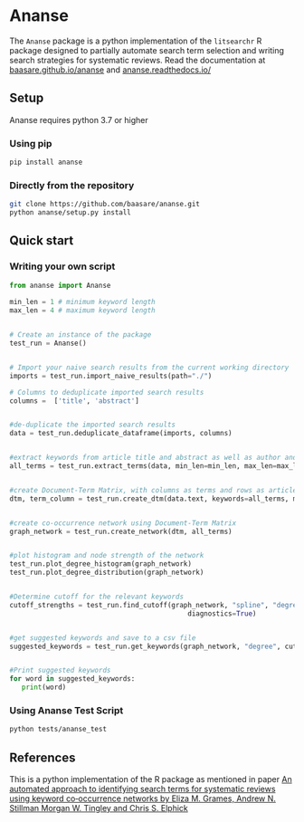 # Ananse

The ``Ananse`` package is a python implementation of the ``litsearchr`` R package  designed to partially automate search term selection and writing search strategies for systematic reviews. Read the documentation at [baasare.github.io/ananse](https://baasare.github.io/ananse/_build/html/index.html) and [ananse.readthedocs.io/](https://ananse.readthedocs.io/en/latest/)

## Setup
Ananse requires python 3.7 or higher


### Using pip

```bash
pip install ananse
```

### Directly from the repository

```bash
git clone https://github.com/baasare/ananse.git
python ananse/setup.py install
```

## Quick start        
### Writing your own script


```python
from ananse import Ananse
    
min_len = 1 # minimum keyword length
max_len = 4 # maximum keyword length


# Create an instance of the package
test_run = Ananse()


# Import your naive search results from the current working directory
imports = test_run.import_naive_results(path="./")

# Columns to deduplicate imported search results
columns =  ['title', 'abstract']


#de-duplicate the imported search results
data = test_run.deduplicate_dataframe(imports, columns)


#extract keywords from article title and abstract as well as author and database tagged keywords
all_terms = test_run.extract_terms(data, min_len=min_len, max_len=max_len)


#create Document-Term Matrix, with columns as terms and rows as articles
dtm, term_column = test_run.create_dtm(data.text, keywords=all_terms, min_len=max_len, max_len=max_len)


#create co-occurrence network using Document-Term Matrix
graph_network = test_run.create_network(dtm, all_terms)


#plot histogram and node strength of the network
test_run.plot_degree_histogram(graph_network)
test_run.plot_degree_distribution(graph_network)


#Determine cutoff for the relevant keywords
cutoff_strengths = test_run.find_cutoff(graph_network, "spline", "degree", degrees=3, knot_num=1, percent=0.879956,
                                            diagnostics=True)


#get suggested keywords and save to a csv file
suggested_keywords = test_run.get_keywords(graph_network, "degree", cutoff_strengths, save_keywords=True)


#Print suggested keywords
for word in suggested_keywords:
   print(word)


```
### Using Ananse Test Script


```bash
python tests/ananse_test
```

## References

This is a python implementation of the R package as mentioned in paper [An automated approach to identifying search terms for systematic reviews using keyword co‐occurrence networks by Eliza M. Grames, Andrew N. Stillman  Morgan W. Tingley and Chris S. Elphick](https://besjournals.onlinelibrary.wiley.com/doi/10.1111/2041-210X.13268)